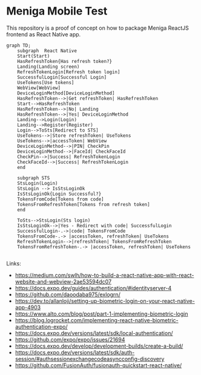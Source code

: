 # Meniga Mobile Test
This repository is a proof of concept on how to package Meniga ReactJS frontend as React Native app. 

```mermaid
graph TD;
    subgraph  React Native
    Start(Start)
    HasRefreshToken{Has refresh token?}
    Landing(Landing screen)
    RefreshTokenLogin[Refresh token login]
    SuccessfulLogin[Successful Login]
    UseTokens[Use tokens]
    WebView[WebView]
    DeviceLoginMethod[DeviceLoginMethod]
    HasRefreshToken-->|Get refreshToken| HasRefreshToken
    Start-->HasRefreshToken
    HasRefreshToken-->|No| Landing
    HasRefreshToken-->|Yes| DeviceLoginMethod
    Landing-->Login(Login)
    Landing-->Register(Register)
    Login-->ToSts[Redirect to STS]
    UseTokens-->|Store refreshToken| UseTokens
    UseTokens-->|accessToken| WebView
    DeviceLoginMethod-->|PIN| CheckPin
    DeviceLoginMethod-->|FaceId| CheckFaceId
    CheckPin-->|Success| RefreshTokenLogin
    CheckFaceId-->|Success| RefreshTokenLogin
    end

    subgraph STS
    StsLogin(Login)
    StsLogin --> IsStsLoginOk
    IsStsLoginOk{Login Successful?}
    TokensFromCode[Tokens from code]
    TokensFromRefreshToken[Tokens from refresh token]
    end

    ToSts-->StsLogin(Sts login)
    IsStsLoginOk-->|Yes - Redirect with code| SuccessfulLogin
    SuccessfulLogin-.->|code| TokensFromCode
    TokensFromCode-.-> |accessToken, refreshToken| UseTokens
    RefreshTokenLogin-->|refreshToken| TokensFromRefreshToken
    TokensFromRefreshToken-.-> |accessToken, refreshToken| UseTokens
    
```

Links:
* https://medium.com/swlh/how-to-build-a-react-native-app-with-react-website-and-webview-2ae53594dc07
* https://docs.expo.dev/guides/authentication/#identityserver-4
* https://github.com/daoodaba975/exlogrn/
* https://dev.to/allanloji/setting-up-biometric-login-on-your-react-native-app-4903
* https://www.alto.com/blog/post/part-1-implementing-biometric-login
* https://blog.logrocket.com/implementing-react-native-biometric-authentication-expo/
* https://docs.expo.dev/versions/latest/sdk/local-authentication/
* https://github.com/expo/expo/issues/21694
* https://docs.expo.dev/develop/development-builds/create-a-build/
* https://docs.expo.dev/versions/latest/sdk/auth-session/#authsessionexchangecodeasyncconfig-discovery
* https://github.com/FusionAuth/fusionauth-quickstart-react-native/
